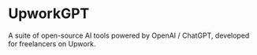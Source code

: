# UpworkGPT
A suite of open-source AI tools powered by OpenAI / ChatGPT, developed for freelancers on Upwork.
